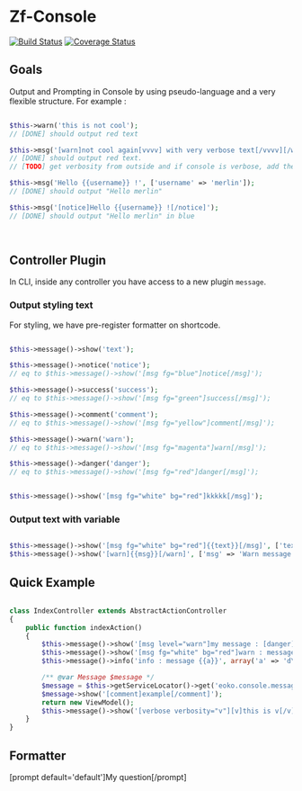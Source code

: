 # Zf-Console

[![Build Status](https://travis-ci.org/eoko/zf-console.svg?branch=master)](https://travis-ci.org/eoko/zf-console)
[![Coverage Status](https://coveralls.io/repos/eoko/zf-console/badge.svg)](https://coveralls.io/r/eoko/zf-console)

## Goals

Output and Prompting in Console by using pseudo-language and a very flexible structure. For example :

```PHP

$this->warn('this is not cool');
// [DONE] should output red text

$this->msg('[warn]not cool again[vvvv] with very verbose text[/vvvv][/warn]');
// [DONE] should output red text.
// [TODO] get verbosity from outside and if console is verbose, add the vvvv text

$this->msg('Hello {{username}} !', ['username' => 'merlin']);
// [DONE] should output "Hello merlin"

$this->msg('[notice]Hello {{username}} ![/notice]');
// [DONE] should output "Hello merlin" in blue

   
```

## Controller Plugin

In CLI, inside any controller you have access to a new plugin `message`.

### Output styling text

For styling, we have pre-register formatter on shortcode.
 
 ```PHP
 
$this->message()->show('text');

$this->message()->notice('notice');
// eq to $this->message()->show('[msg fg="blue"]notice[/msg]');

$this->message()->success('success');
// eq to $this->message()->show('[msg fg="green"]success[/msg]');

$this->message()->comment('comment');
// eq to $this->message()->show('[msg fg="yellow"]comment[/msg]');

$this->message()->warn('warn');
// eq to $this->message()->show('[msg fg="magenta"]warn[/msg]');

$this->message()->danger('danger');
// eq to $this->message()->show('[msg fg="red"]danger[/msg]');


$this->message()->show('[msg fg="white" bg="red"]kkkkk[/msg]');
 
 ```

### Output text with variable
 
 ```PHP
 
$this->message()->show('[msg fg="white" bg="red"]{{text}}[/msg]', ['text' => 'My custom text']);
$this->message()->show('[warn]{{msg}}[/warn]', ['msg' => 'Warn message']);
 
 ```


## Quick Example

```PHP

class IndexController extends AbstractActionController
{
    public function indexAction()
    {
        $this->message()->show('[msg level="warn"]my message : [danger]{{message}}[/danger][/msg]', array('message' => '[danger]wololo[/danger]'));
        $this->message()->show('[msg fg="white" bg="red"]warn : message {{a}}[/msg]', array('a' => 'd\'exemple!'));
        $this->message()->info('info : message {{a}}', array('a' => 'd\'exemple!'));

        /** @var Message $message */
        $message = $this->getServiceLocator()->get('eoko.console.message');
        $message->show('[comment]example[/comment]');
        return new ViewModel();
        $this->message()->show('[verbose verbosity="v"][v]this is v[/v] not [vv]vv[/vv][/verbose]');
    }
}

```


## Formatter

[prompt default='default']My question[/prompt]

